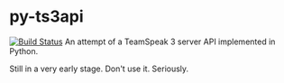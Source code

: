 # py-ts3api
[![Build Status](https://travis-ci.org/rodrigorato/py-ts3api.svg?branch=master)](https://travis-ci.org/rodrigorato/py-ts3api)
An attempt of a TeamSpeak 3 server API implemented in Python.

Still in a very early stage. Don't use it. Seriously.
